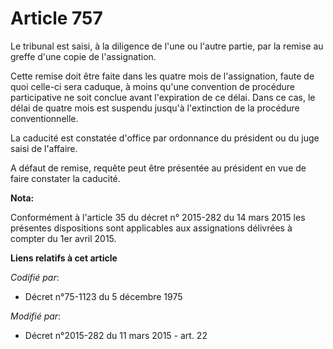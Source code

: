 # Article 757

Le tribunal est saisi, à la diligence de l'une ou l'autre partie, par la remise au greffe d'une copie de l'assignation. 

Cette remise doit être faite dans les quatre mois de l'assignation, faute de quoi celle-ci sera caduque, à moins qu'une
convention de procédure participative ne soit conclue avant l'expiration de ce délai. Dans ce cas, le délai de quatre mois
est suspendu jusqu'à l'extinction de la procédure conventionnelle.

La caducité est constatée d'office par ordonnance du président ou du juge saisi de l'affaire. 

A défaut de remise, requête peut être présentée au président en vue de faire constater la caducité.

**Nota:**

Conformément à l'article 35 du décret n° 2015-282 du 14 mars 2015 les présentes dispositions sont applicables aux
assignations délivrées à compter du 1er avril 2015.

**Liens relatifs à cet article**

_Codifié par_:

  - Décret n°75-1123 du 5 décembre 1975

_Modifié par_:

  - Décret n°2015-282 du 11 mars 2015 - art. 22
